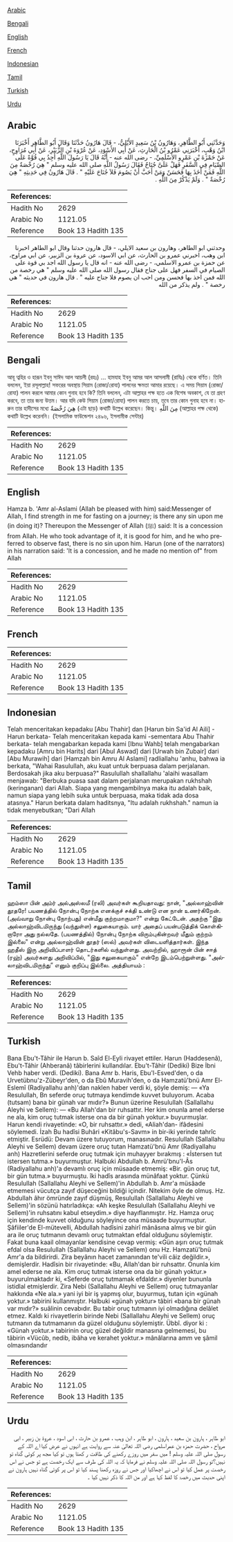[Arabic](#arabic)

[Bengali](#bengali)

[English](#english)

[French](#french)

[Indonesian](#indonesian)

[Tamil](#tamil)

[Turkish](#turkish)

[Urdu](#urdu)

## Arabic


<div dir="rtl" lang="ar" style={{fontSize:'larger',backgroundColor:'#f8f9fa',padding:20}}>
وَحَدَّثَنِي أَبُو الطَّاهِرِ، وَهَارُونُ بْنُ سَعِيدٍ الأَيْلِيُّ، - قَالَ هَارُونُ حَدَّثَنَا وَقَالَ أَبُو الطَّاهِرِ أَخْبَرَنَا ابْنُ وَهْبٍ، أَخْبَرَنِي عَمْرُو بْنُ الْحَارِثِ، عَنْ أَبِي الأَسْوَدِ، عَنْ عُرْوَةَ بْنِ الزُّبَيْرِ، عَنْ أَبِي مُرَاوِحٍ، عَنْ حَمْزَةَ بْنِ عَمْرٍو الأَسْلَمِيِّ، - رضى الله عنه - أَنَّهُ قَالَ يَا رَسُولَ اللَّهِ أَجِدُ بِي قُوَّةً عَلَى الصِّيَامِ فِي السَّفَرِ فَهَلْ عَلَىَّ جُنَاحٌ فَقَالَ رَسُولُ اللَّهِ صلى الله عليه وسلم ‏"‏ هِيَ رُخْصَةٌ مِنَ اللَّهِ فَمَنْ أَخَذَ بِهَا فَحَسَنٌ وَمَنْ أَحَبَّ أَنْ يَصُومَ فَلاَ جُنَاحَ عَلَيْهِ ‏"‏ ‏.‏ قَالَ هَارُونُ فِي حَدِيثِهِ ‏"‏ هِيَ رُخْصَةٌ ‏"‏ ‏.‏ وَلَمْ يَذْكُرْ مِنَ اللَّهِ ‏.‏
</div>
<div style={{backgroundColor:'#f8f9fa',padding:20, marginBottom: 10}}><table> <thead> <tr> <th>References:</th> <th></th> </tr> </thead> <tbody><tr><td>Hadith No</td><td>2629</td></tr><tr><td>Arabic No</td><td>1121.05</td></tr><tr><td>Reference</td><td>Book 13 Hadith 135</td></tr></tbody></table></div>


<div dir="rtl" lang="ar" style={{fontSize:'larger',backgroundColor:'#f8f9fa',padding:20}}>
وحدثني ابو الطاهر، وهارون بن سعيد الايلي، - قال هارون حدثنا وقال ابو الطاهر اخبرنا ابن وهب، اخبرني عمرو بن الحارث، عن ابي الاسود، عن عروة بن الزبير، عن ابي مراوح، عن حمزة بن عمرو الاسلمي، - رضى الله عنه - انه قال يا رسول الله اجد بي قوة على الصيام في السفر فهل على جناح فقال رسول الله صلى الله عليه وسلم " هي رخصة من الله فمن اخذ بها فحسن ومن احب ان يصوم فلا جناح عليه " . قال هارون في حديثه " هي رخصة " . ولم يذكر من الله
</div>
<div style={{backgroundColor:'#f8f9fa',padding:20, marginBottom: 10}}><table> <thead> <tr> <th>References:</th> <th></th> </tr> </thead> <tbody><tr><td>Hadith No</td><td>2629</td></tr><tr><td>Arabic No</td><td>1121.05</td></tr><tr><td>Reference</td><td>Book 13 Hadith 135</td></tr></tbody></table></div>

## Bengali


<div dir="ltr" lang="bn" style={{fontSize:'larger',backgroundColor:'#f8f9fa',padding:20}}>
আবূ ত্বহির ও হারূন ইবনু সাঈদ আল আয়লী (রহঃ) ... হামযাহ ইবনু আমর আল আসলামী (রাযিঃ) থেকে বর্ণিত। তিনি বললেন, ইয়া রসূলাল্লাহ! সফরের অবস্থায় সিয়াম (রোজা/রোযা) পালনের ক্ষমতা আমার রয়েছে। এ সময় সিয়াম (রোজা/রোযা) পালন করলে আমার কোন গুনাহ হবে কি? তিনি বললেন, এটা আল্লাহর পক্ষ হতে এক বিশেষ অবকাশ, যে তা গ্রহণ করবে, তা তার জন্য উত্তম। আর যদি কেউ সিয়াম (রোজা/রোযা) পালন করতে চায়, তবে তার কোন গুনাহ হবে না। হারুন তার হাদীসের মধ্যে هِيَ رُخْصَةٌ (এটা ছাড়) কথাটি উল্লেখ করেছেন। কিন্তু। مِنَ اللَّهِ (আল্লাহর পক্ষ থেকে) কথাটি উল্লেখ করেননি। (ইসলামিক ফাউন্ডেশন ২৪৯৬, ইসলামীক সেন্টার)
</div>
<div style={{backgroundColor:'#f8f9fa',padding:20, marginBottom: 10}}><table> <thead> <tr> <th>References:</th> <th></th> </tr> </thead> <tbody><tr><td>Hadith No</td><td>2629</td></tr><tr><td>Arabic No</td><td>1121.05</td></tr><tr><td>Reference</td><td>Book 13 Hadith 135</td></tr></tbody></table></div>

## English


<div dir="ltr" lang="en" style={{fontSize:'larger',backgroundColor:'#f8f9fa',padding:20}}>
Hamza b. 'Amr al-Aslami (Allah be pleased with him) said:Messenger of Allah, I find strength in me for fasting on a journey; is there any sin upon me (in doing it)? Thereupon the Messenger of Allah (ﷺ) said: It is a concession from Allah. He who took advantage of it, it is good for him, and he who preferred to observe fast, there is no sin upon him. Harun (one of the narrators) in his narration said: 'lt is a concession, and he made no mention of" from Allah
</div>
<div style={{backgroundColor:'#f8f9fa',padding:20, marginBottom: 10}}><table> <thead> <tr> <th>References:</th> <th></th> </tr> </thead> <tbody><tr><td>Hadith No</td><td>2629</td></tr><tr><td>Arabic No</td><td>1121.05</td></tr><tr><td>Reference</td><td>Book 13 Hadith 135</td></tr></tbody></table></div>

## French


<div dir="ltr" lang="fr" style={{fontSize:'larger',backgroundColor:'#f8f9fa',padding:20}}>

</div>
<div style={{backgroundColor:'#f8f9fa',padding:20, marginBottom: 10}}><table> <thead> <tr> <th>References:</th> <th></th> </tr> </thead> <tbody><tr><td>Hadith No</td><td>2629</td></tr><tr><td>Arabic No</td><td>1121.05</td></tr><tr><td>Reference</td><td>Book 13 Hadith 135</td></tr></tbody></table></div>

## Indonesian


<div dir="ltr" lang="id" style={{fontSize:'larger',backgroundColor:'#f8f9fa',padding:20}}>
Telah menceritakan kepadaku [Abu Thahir] dan [Harun bin Sa'id Al Aili] -Harun berkata- Telah menceritakan kepada kami -sementara Abu Thahir berkata- telah mengabarkan kepada kami [Ibnu Wahb] telah mengabarkan kepadaku [Amru bin Harits] dari [Abul Aswad] dari [Urwah bin Zubair] dari [Abu Murawih] dari [Hamzah bin Amru Al Aslami] radliallahu 'anhu, bahwa ia berkata, "Wahai Rasulullah, aku kuat untuk berpuasa dalam perjalanan. Berdosakah jika aku berpuasa?" Rasulullah shallallahu 'alaihi wasallam menjawab: "Berbuka puasa saat dalam perjalanan merupakan rukhshah (keringanan) dari Allah. Siapa yang mengambilnya maka itu adalah baik, namun siapa yang lebih suka untuk berpuasa, maka tidak ada dosa atasnya." Harun berkata dalam haditsnya, "Itu adalah rukhshah." namun ia tidak menyebutkan; "Dari Allah
</div>
<div style={{backgroundColor:'#f8f9fa',padding:20, marginBottom: 10}}><table> <thead> <tr> <th>References:</th> <th></th> </tr> </thead> <tbody><tr><td>Hadith No</td><td>2629</td></tr><tr><td>Arabic No</td><td>1121.05</td></tr><tr><td>Reference</td><td>Book 13 Hadith 135</td></tr></tbody></table></div>

## Tamil


<div dir="ltr" lang="ta" style={{fontSize:'larger',backgroundColor:'#f8f9fa',padding:20}}>
ஹம்ஸா பின் அம்ர் அல்அஸ்லமீ (ரலி) அவர்கள் கூறியதாவது: நான், "அல்லாஹ்வின் தூதரே! பயணத்தில் நோன்பு நோற்க எனக்குச் சக்தி உண்டு என நான் உணர்கிறேன். (அவ்வாறு நோன்பு நோற்பது) என்மீது குற்றமாகுமா?" என்று கேட்டேன். அதற்கு "இது அல்லாஹ்விடமிருந்து (வந்துள்ள) சலுகையாகும். யார் அதைப் பயன்படுத்திக் கொள்கிறாரோ அது நல்லதே. (பயணத்தில்) நோன்பு நோற்க விரும்புகின்றவர் மீதும் குற்றம் இல்லை" என்று அல்லாஹ்வின் தூதர் (ஸல்) அவர்கள் விடையளித்தார்கள். இந்த ஹதீஸ் இரு அறிவிப்பாளர் தொடர்களில் வந்துள்ளது. அவற்றில், ஹாரூன் பின் சஈத் (ரஹ்) அவர்களது அறிவிப்பில், "இது சலுகையாகும்" என்றே இடம்பெற்றுள்ளது. "அல்லாஹ்விடமிருந்து” எனும் குறிப்பு இல்லை. அத்தியாயம் :
</div>
<div style={{backgroundColor:'#f8f9fa',padding:20, marginBottom: 10}}><table> <thead> <tr> <th>References:</th> <th></th> </tr> </thead> <tbody><tr><td>Hadith No</td><td>2629</td></tr><tr><td>Arabic No</td><td>1121.05</td></tr><tr><td>Reference</td><td>Book 13 Hadith 135</td></tr></tbody></table></div>

## Turkish


<div dir="ltr" lang="tr" style={{fontSize:'larger',backgroundColor:'#f8f9fa',padding:20}}>
Bana Ebu't-Tâhir ile Harun b. Saîd El-Eyli rivayet ettiler. Harun (Haddesenâ), Ebu't-Tâhir (Ahberanâ) tâbirlerini kullandılar. Ebu't-Tâhir (Dediki) Bize İbni Vehb haber verdi. (Dediki). Bana Amr b. Haris, Ebu'l-Esved'den, o da Urvetübnu'z-Zübeyr'den, o da Ebû Muravih'den, o da Hamzatü'bnü Amr El-Eslemî (Radiyallahu anh)'dan naklen haber verdi ki, şöyle demiş: — «Ya Resulullah, Bn seferde oruç tutmaya kendimde kuvvet buluyorum. Acaba (tutsam) bana bir günah var mıdır?» Bunun üzerine Resulullah (Sallallahu Aleyhi ve Sellem): — «Bu Allah'dan bir ruhsattır. Her kim onunla amel ederse ne ala, kim oruç tutmak isterse ona da bir günah yoktur.» buyurmuşlar. Harun kendi rivayetinde: «O, bir ruhsattır.» dedi, «Aliah'dan- ifâdesini söylemedi. İzah Bu hadîsi Buhâri «Kitâbu's-Savm» in bir-iki yerinde tahrîc etmiştir. Esrüdü: Devam üzere tutuyorum, manasınadır. Resulullah (Sallallahu Aleyhi ve Sellem) devam üzere oruç tutan Hamzatü'bnü Amr (Radiyallahu anh) Hazretlerini seferde oruç tutmak için muhayyer bırakmış : «İstersen tut istersen tutma.» buyurmuştur. Halbuki Abdullah b. Amrü'bnu'l-Âs (Radiyallahu anh)'a devamlı oruç için müsaade etmemiş: «Bir. gün oruç tut, bir gün tutma.» buyurmuştu. îki hadîs arasında münâfaat yoktur. Çünkü Resulullah (Sallallahu Aleyhi ve Sellem)'in Abdullah b. Amr'a müsâade etmemesi vücutça zayıf düşeceğini bildiği içindir. Nitekim öyle de olmuş. Hz. Abdullah âhır ömründe zayıf düşmüş, Resulullah (Sallallahu Aleyhi ve Sellem)'in sözünü hatırladıkça: «Ah keşke Resulullah (Sallallahu Aleyhi ve Sellem)'in ruhsatını kabul etseydim.» diye hayıflanmıştır. Hz. Hamza oruç için kendinde kuvvet olduğunu söyleyince ona müsaade buyurmuştur. Şâfiiler'de El-mütevelli, Abdullah hadîsini zahirî mânâsına almış ve bir gün ara ile oruç tutmanın devamlı oruç tutmaktan efdal olduğunu söylemiştir. Fakat buna kaail olmayanlar kendisine cevap vermiş: «Gün aşırı oruç tutmak efdal olsa Resulullah (Sallallahu Aleyhi ve Sellem) onu Hz. Hamzatü'bnü Amr'a da bildirirdi. Zîra beyânın hacet zamanından te'vili câiz değildir.», demişlerdir. Hadîsin bir rivayetinde: «Bu, Allah'dan bir ruhsattır. Onunla kim amel ederse ne ala. Kim oruç tutmak isterse ona da bir günah yoktur.» buyurulmaktadır ki, «Seferde oruç tutmamak efdaldır.» diyenler bununla istidlal etmişlerdir. Zira Nebi (Sallallahu Aleyhi ve Sellem) oruç tutmayanlar hakkında «Ne ala.» yani iyi bir iş yapmış olur, buyurmuş, tutan için «günah yoktur.» tabirini kullanmıştır. Halbuki «günah yoktur» tâbiri «bana bir günah var mıdır?» suâlinin cevabıdır. Bu tabir oruç tutmanın iyi olmadığına delâlet etmez. Kaldı ki rivayetlerin birinde Nebi (Sallallahu Aleyhi ve Sellem) oruç tutmanın da tutmamanın da güzel olduğunu söylemiştir. Übbî. diyor ki : «Günah yoktur.» tabirinin oruç güzel değildir manasına gelmemesi, bu tâbirin «Vücûb, nedib, ibâha ve kerahet yoktur.» mânâlarına amm ve şâmil olmasındandır
</div>
<div style={{backgroundColor:'#f8f9fa',padding:20, marginBottom: 10}}><table> <thead> <tr> <th>References:</th> <th></th> </tr> </thead> <tbody><tr><td>Hadith No</td><td>2629</td></tr><tr><td>Arabic No</td><td>1121.05</td></tr><tr><td>Reference</td><td>Book 13 Hadith 135</td></tr></tbody></table></div>

## Urdu


<div dir="rtl" lang="ur" style={{fontSize:'larger',backgroundColor:'#f8f9fa',padding:20}}>
ابو طاہر ، ہارون بن سعید ، ہارون ، ابو طاہر ، ابن وہب ، عمرو بن حارث ، ابی اسود ، عروۃ بن زبیر ، ابی مرواح ، حضرت حمزہ بن عمراسلمی رضی اللہ تعالیٰ عنہ سے روایت ہے انہوں نے عرض کیا اے اللہ کے رسول صلی اللہ علیہ وسلم ! میں سفر میں روزے رکھنے کی طاقت ر کھتا ہوں تو کیا مجھ پر کوئی گناہ تو نہیں؟تو رسول اللہ صلی اللہ علیہ وسلم نے فرمایا کہ یہ اللہ کی طرف سے ایک رخصت ہے تو جس نے اس رخصت پر عمل کیا تو اس نے اچھاکیا اور جس نے روزہ رکھنا پسند کیا تو اس پر کوئی گناہ نہیں ہارون نے اپنی حدیث میں رخصۃ کا لفظ کہا ہے اور من اللہ کا ذکر نہیں کیا ۔
</div>
<div style={{backgroundColor:'#f8f9fa',padding:20, marginBottom: 10}}><table> <thead> <tr> <th>References:</th> <th></th> </tr> </thead> <tbody><tr><td>Hadith No</td><td>2629</td></tr><tr><td>Arabic No</td><td>1121.05</td></tr><tr><td>Reference</td><td>Book 13 Hadith 135</td></tr></tbody></table></div>